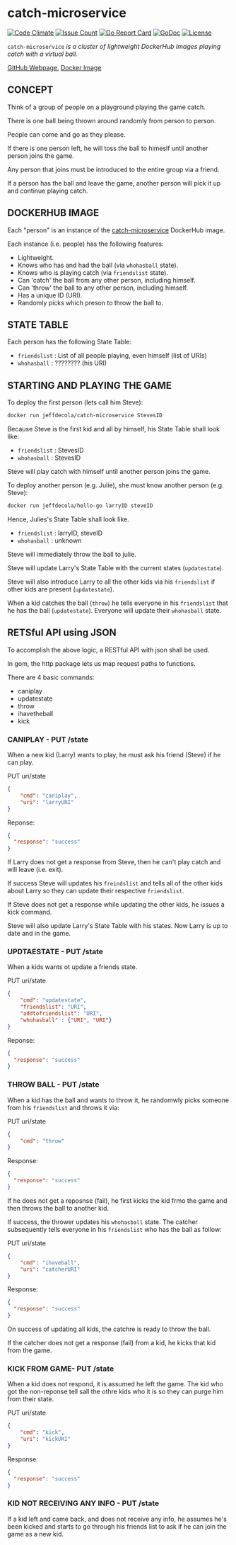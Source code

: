 # catch-microservice

[![Code Climate](https://codeclimate.com/github/JeffDeCola/catch-microservice/badges/gpa.svg)](https://codeclimate.com/github/JeffDeCola/catch-microservice)
[![Issue Count](https://codeclimate.com/github/JeffDeCola/catch-microservice/badges/issue_count.svg)](https://codeclimate.com/github/JeffDeCola/catch-microservice/issues)
[![Go Report Card](https://goreportcard.com/badge/jeffdecola/catch-microservice)](https://goreportcard.com/report/jeffdecola/catch-microservice)
[![GoDoc](https://godoc.org/github.com/JeffDeCola/catch-microservice?status.svg)](https://godoc.org/github.com/JeffDeCola/catch-microservice)
[![License](http://img.shields.io/:license-mit-blue.svg)](http://jeffdecola.mit-license.org)

`catch-microservice` _is a cluster of lightweight DockerHub Images playing catch
with a virtual ball._

[GitHub Webpage](https://jeffdecola.github.io/catch-microservice/),
[Docker Image](https://hub.docker.com/r/jeffdecola/catch-microservice)

## CONCEPT

Think of a group of people on a playground playing the game catch.

There is one ball being thrown around randomly from person to person.

People can come and go as they please.

If there is one person left, he will toss the ball to himeslf until
another person joins the game.

Any person that joins must be introduced to the entire group via a friend.

If a person has the ball and leave the game, another person will
pick it up and continue playing catch.

## DOCKERHUB IMAGE

Each "person" is an instance of the
[catch-microservice](https://hub.docker.com/r/jeffdecola/catch-microservice)
DockerHub image.

Each instance (i.e. people) has the following features:

* Lightweight.
* Knows who has and had the ball (via `whohasball` state).
* Knows who is playing catch (via `friendslist` state).
* Can 'catch' the ball from any other person, including himself.
* Can 'throw' the ball to any other person, including himself.
* Has a unique ID (URI).
* Randomly picks which preson to throw the ball to.

## STATE TABLE

Each person has the following State Table:

* `friendslist` : List of all people playing, even himself (list of URIs)
* `whohasball` : ???????? (his URI)

## STARTING AND PLAYING THE GAME

To deploy the first person (lets call him Steve):

```bash
docker run jeffdecola/catch-microservice StevesID
```

Because Steve is the first kid and all by himself, his State Table shall look like:

* `friendslist` : StevesID
* `whohasball` : StevesID

Steve will play catch with himself until another person joins the game.

To deploy another person (e.g. Julie), she must know another person
(e.g. Steve):

```bash
docker run jeffdecola/hello-go larryID steveID
```

Hence, Julies's State Table shall look like.

* `friendslist` : larryID, steveID
* `whohasball` : unknown

Steve will immediately throw the ball to julie.


Steve will update Larry's State Table with the current states (`updatestate`).

Steve will also introduce Larry to all the other kids
via his `friendslist` if other kids are present (`updatestate`).

When a kid catches the ball (`throw`) he tells everyone in his `friendslist`
that he has the ball (`updatestate`).  Everyone will update their `whohasball`  state.

## RETSful API using JSON

To accomplish the above logic, a RESTful API with json shall be used.

In gom, the http package lets us map request paths to functions.

There are 4 basic commands:

* caniplay
* updatestate
* throw
* ihavetheball
* kick

### CANIPLAY - PUT /state

When a new kid (Larry) wants to play, he must ask his friend (Steve)
if he can play.

PUT uri/state

```json
{
    "cmd": "caniplay",
    "uri": "larryURI"
}
```

Reponse:

```json
{
  "response": "success"
}
```

If Larry does not get a response from Steve, then he can't play catch
and will leave (i.e. exit).

If success Steve will updates his `freindslist` and tells all of
the other kids about Larry so they can update their respective `friendslist`.

If Steve does not get a response while updating the other kids,
he issues a kick command.

Steve will also update Larry's State Table with his states.
Now Larry is up to date and in the game.

### UPDTAESTATE - PUT /state

When a kids wants ot update a friends state.

PUT uri/state

```json
{
    "cmd": "updatestate",
    "friendslist": "URI",
    "addtofriendslist": "URI",
    "whohasball" : {"URI", "URI"}
}
```

Reponse:

```json
{
  "response": "success"
}
```

### THROW BALL - PUT /state

When a kid has the ball and wants to throw it, he randomwly picks someone from
his `friendslist` and throws it via:

PUT uri/state

```json
{
    "cmd": "throw"
}
```

Response:

```json
{
  "response": "success"
}
```

If he does not get a reposnse (fail), he first kicks the kid frmo the game and then
throws the ball to another kid.

If success, the thrower updates his `whohasball` state.  The catcher
subsequently tells everyone in his `friendslist` who has the ball as follow:

PUT uri/state

```json
{
    "cmd": "ihaveball",
    "uri": "catcherURI"
}
```

Response:

```json
{
  "response": "success"
}
```

On success of updating all kids, the catchre is ready to throw the ball.

If the catcher does not get a response (fail) from a kid, he kicks
that kid from the game.

### KICK FROM GAME- PUT /state

When a kid does not respond, it is assumed he left the game.
The kid who got the non-reponse tell sall the othre kids who it is so
they can purge him from their state.

PUT uri/state

```json
{
    "cmd": "kick",
    "uri": "kickURI"
}
```

Response:

```json
{
  "response": "success"
}
```

### KID NOT RECEIVING ANY INFO - PUT /state

If a kid left and came back, and does not receive any info,
he assumes he's been kicked and starts to go through his friends
list to ask if he can join the game as a new kid.



